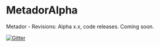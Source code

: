 # MetadorAlpha
Metador - Revisions: Alpha x.x, code releases.  Coming soon.

[![Gitter](https://badges.gitter.im/TheMetador/MetadorAlpha.svg)](https://gitter.im/TheMetador/MetadorAlpha?utm_source=badge&utm_medium=badge&utm_campaign=pr-badge)


